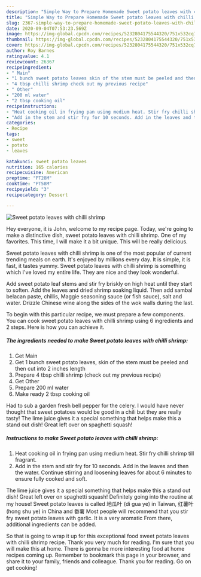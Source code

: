 ```yaml
---
description: "Simple Way to Prepare Homemade Sweet potato leaves with chilli shrimp"
title: "Simple Way to Prepare Homemade Sweet potato leaves with chilli shrimp"
slug: 2367-simple-way-to-prepare-homemade-sweet-potato-leaves-with-chilli-shrimp
date: 2020-09-04T07:53:23.569Z
image: https://img-global.cpcdn.com/recipes/5232804175544320/751x532cq70/sweet-potato-leaves-with-chilli-shrimp-recipe-main-photo.jpg
thumbnail: https://img-global.cpcdn.com/recipes/5232804175544320/751x532cq70/sweet-potato-leaves-with-chilli-shrimp-recipe-main-photo.jpg
cover: https://img-global.cpcdn.com/recipes/5232804175544320/751x532cq70/sweet-potato-leaves-with-chilli-shrimp-recipe-main-photo.jpg
author: Roy Barnes
ratingvalue: 4.1
reviewcount: 26367
recipeingredient:
- " Main"
- "1 bunch sweet potato leaves skin of the stem must be peeled and then cut into 2 inches length"
- "4 tbsp chilli shrimp check out my previous recipe"
- " Other"
- "200 ml water"
- "2 tbsp cooking oil"
recipeinstructions:
- "Heat cooking oil in frying pan using medium heat. Stir fry chilli shrimp till fragrant."
- "Add in the stem and stir fry for 10 seconds. Add in the leaves and then the water. Continue stirring and loosening leaves for about 6 minutes to ensure fully cooked and soft."
categories:
- Recipe
tags:
- sweet
- potato
- leaves

katakunci: sweet potato leaves 
nutrition: 165 calories
recipecuisine: American
preptime: "PT28M"
cooktime: "PT58M"
recipeyield: "3"
recipecategory: Dessert

---
```



![Sweet potato leaves with chilli shrimp](https://img-global.cpcdn.com/recipes/5232804175544320/751x532cq70/sweet-potato-leaves-with-chilli-shrimp-recipe-main-photo.jpg)

Hey everyone, it is John, welcome to my recipe page. Today, we're going to make a distinctive dish, sweet potato leaves with chilli shrimp. One of my favorites. This time, I will make it a bit unique. This will be really delicious.

Sweet potato leaves with chilli shrimp is one of the most popular of current trending meals on earth. It's enjoyed by millions every day. It is simple, it is fast, it tastes yummy. Sweet potato leaves with chilli shrimp is something which I've loved my entire life. They are nice and they look wonderful.

Add sweet potato leaf stems and stir fry briskly on high heat until they start to soften. Add the leaves and dried shrimp soaking liquid. Then add sambal belacan paste, chillis, Maggie seasoning sauce (or fish sauce), salt and water. Drizzle Chinese wine along the sides of the wok walls during the last.


To begin with this particular recipe, we must prepare a few components. You can cook sweet potato leaves with chilli shrimp using 6 ingredients and 2 steps. Here is how you can achieve it.

<!--inarticleads1-->

##### The ingredients needed to make Sweet potato leaves with chilli shrimp:

1. Get  Main
1. Get 1 bunch sweet potato leaves, skin of the stem must be peeled and then cut into 2 inches length
1. Prepare 4 tbsp chilli shrimp (check out my previous recipe)
1. Get  Other
1. Prepare 200 ml water
1. Make ready 2 tbsp cooking oil


Had to sub a garden fresh bell pepper for the celery. I would have never thought that sweet potatoes would be good in a chili but they are really tasty! The lime juice gives it a special something that helps make this a stand out dish! Great left over on spaghetti squash! 

<!--inarticleads2-->

##### Instructions to make Sweet potato leaves with chilli shrimp:

1. Heat cooking oil in frying pan using medium heat. Stir fry chilli shrimp till fragrant.
1. Add in the stem and stir fry for 10 seconds. Add in the leaves and then the water. Continue stirring and loosening leaves for about 6 minutes to ensure fully cooked and soft.


The lime juice gives it a special something that helps make this a stand out dish! Great left over on spaghetti squash! Definitely going into the routine at my house! Sweet potato leaves is called 地瓜叶 (di gua ye) in Taiwan, 红薯叶 (hong shu ye) in China and 番薯 Most people will recommend that you stir fry sweet potato leaves with garlic. It is a very aromatic From there, additional ingredients can be added. 

So that is going to wrap it up for this exceptional food sweet potato leaves with chilli shrimp recipe. Thank you very much for reading. I'm sure that you will make this at home. There is gonna be more interesting food at home recipes coming up. Remember to bookmark this page in your browser, and share it to your family, friends and colleague. Thank you for reading. Go on get cooking!
